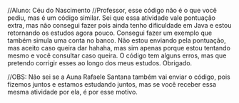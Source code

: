 //Aluno: Céu do Nascimento
//Professor, esse código não é o que você pediu, mas é um código similar. Sei que essa atividade vale pontuação extra, mas não consegui fazer pois ainda tenho dificuldade em Java e estou retornando os estudos agora pouco. Consegui fazer um exemplo que também simula uma conta no banco. Não estou enviando pela pontuação, mas aceito caso queira dar hahaha, mas sim apenas porque estou tentando mesmo e você consultar caso queira. O código tem alguns erros, mas que pretendo corrigir esses ao longo dos meus estudos. Obrigado.

//OBS: Não sei se a Auna Rafaele Santana também vai enviar o código, pois fizemos juntos e estamos estudando juntos, mas se você receber essa mesma atividade por ela, é por esse motivo.
